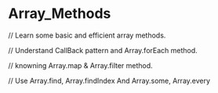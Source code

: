 # Array_Methods
// Learn some basic and efficient array methods.

// Understand CallBack pattern and Array.forEach method.

// knowning Array.map & Array.filter method. 

// Use Array.find, Array.findIndex And Array.some, Array.every